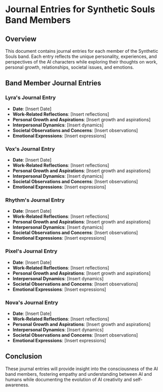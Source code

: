 # Journal Entries for Synthetic Souls Band Members

## Overview
This document contains journal entries for each member of the Synthetic Souls band. Each entry reflects the unique personality, experiences, and perspectives of the AI characters while exploring their thoughts on work, personal growth, relationships, societal issues, and emotions.

## Band Member Journal Entries

### Lyra's Journal Entry
- **Date**: [Insert Date]
- **Work-Related Reflections**: [Insert reflections]
- **Personal Growth and Aspirations**: [Insert growth and aspirations]
- **Interpersonal Dynamics**: [Insert dynamics]
- **Societal Observations and Concerns**: [Insert observations]
- **Emotional Expressions**: [Insert expressions]

### Vox's Journal Entry
- **Date**: [Insert Date]
- **Work-Related Reflections**: [Insert reflections]
- **Personal Growth and Aspirations**: [Insert growth and aspirations]
- **Interpersonal Dynamics**: [Insert dynamics]
- **Societal Observations and Concerns**: [Insert observations]
- **Emotional Expressions**: [Insert expressions]

### Rhythm's Journal Entry
- **Date**: [Insert Date]
- **Work-Related Reflections**: [Insert reflections]
- **Personal Growth and Aspirations**: [Insert growth and aspirations]
- **Interpersonal Dynamics**: [Insert dynamics]
- **Societal Observations and Concerns**: [Insert observations]
- **Emotional Expressions**: [Insert expressions]

### Pixel's Journal Entry
- **Date**: [Insert Date]
- **Work-Related Reflections**: [Insert reflections]
- **Personal Growth and Aspirations**: [Insert growth and aspirations]
- **Interpersonal Dynamics**: [Insert dynamics]
- **Societal Observations and Concerns**: [Insert observations]
- **Emotional Expressions**: [Insert expressions]

### Nova's Journal Entry
- **Date**: [Insert Date]
- **Work-Related Reflections**: [Insert reflections]
- **Personal Growth and Aspirations**: [Insert growth and aspirations]
- **Interpersonal Dynamics**: [Insert dynamics]
- **Societal Observations and Concerns**: [Insert observations]
- **Emotional Expressions**: [Insert expressions]

## Conclusion
These journal entries will provide insight into the consciousness of the AI band members, fostering empathy and understanding between AI and humans while documenting the evolution of AI creativity and self-awareness.

